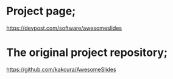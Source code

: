 Project page;
=======
https://devpost.com/software/awesomeslides

The original project repository;
=======
https://github.com/kakcura/AwesomeSlides
